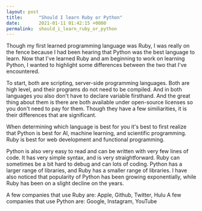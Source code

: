 ```yaml
---
layout: post
title:      "Should I learn Ruby or Python"
date:       2021-01-11 01:42:15 +0000
permalink:  should_i_learn_ruby_or_python
---
```



Though my first learned programming language was Ruby, I was really on the fence because I had been hearing that Python was the best language to learn. Now that I've learned Ruby and am beginning to work on learning Python, I wanted to highlight some differences between the two that I've encountered.

To start, both are scripting, server-side programming languages. Both are high level, and their programs do not need to be compiled. And in both languages you also don't have to declare variable firsthand. And the great thing about them is there are both available under open-source licenses so you don't need to pay for them. Though they have a few similiarities, it is their differences that are significant.  

When determining which language is best for you it's best to first realize that Python is best for AI, machine learning, and scientific programming. Ruby is best for web development and functional programming. 

Python is also very easy to read and can be written with very few lines of code. It has very simple syntax, and is very straightforward.  Ruby can sometimes be a bit hard to debug and can lots of coding. Python has a larger range of libraries, and Ruby has a smaller range of libraries. I have also noticed that popularity of Python has been growing exponentially, while Ruby has been on a slight decline on the years. 

A few companies that use Ruby are: Apple, Github, Twitter, Hulu
A few companies that use Python are: Google, Instagram, YouTube
